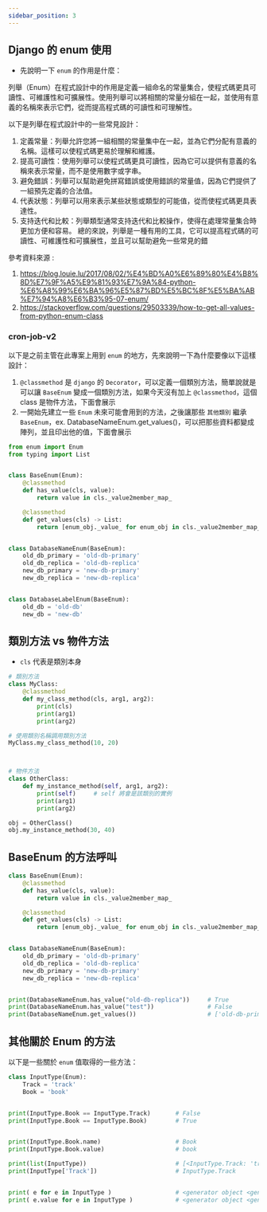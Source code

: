 ```yaml
---
sidebar_position: 3
---
```


## Django 的 enum 使用


* 先說明一下 `enum` 的作用是什麼：     

列舉（Enum）在程式設計中的作用是定義一組命名的常量集合，使程式碼更具可讀性、可維護性和可擴展性。使用列舉可以將相關的常量分組在一起，並使用有意義的名稱來表示它們，從而提高程式碼的可讀性和可理解性。     
     
以下是列舉在程式設計中的一些常見設計：   
1. 定義常量：列舉允許您將一組相關的常量集中在一起，並為它們分配有意義的名稱。這樣可以使程式碼更易於理解和維護。
2. 提高可讀性：使用列舉可以使程式碼更具可讀性，因為它可以提供有意義的名稱來表示常量，而不是使用數字或字串。
3. 避免錯誤：列舉可以幫助避免拼寫錯誤或使用錯誤的常量值，因為它們提供了一組預先定義的合法值。
4. 代表狀態：列舉可以用來表示某些狀態或類型的可能值，從而使程式碼更具表達性。
5. 支持迭代和比較：列舉類型通常支持迭代和比較操作，使得在處理常量集合時更加方便和容易。
總的來說，列舉是一種有用的工具，它可以提高程式碼的可讀性、可維護性和可擴展性，並且可以幫助避免一些常見的錯



參考資料來源 : 
1. https://blog.louie.lu/2017/08/02/%E4%BD%A0%E6%89%80%E4%B8%8D%E7%9F%A5%E9%81%93%E7%9A%84-python-%E6%A8%99%E6%BA%96%E5%87%BD%E5%BC%8F%E5%BA%AB%E7%94%A8%E6%B3%95-07-enum/
2. https://stackoverflow.com/questions/29503339/how-to-get-all-values-from-python-enum-class

### cron-job-v2 


以下是之前主管在此專案上用到 `enum` 的地方，先來說明一下為什麼要像以下這樣設計：

1. `@classmethod` 是 `django` 的 `Decorator`，可以定義一個類別方法，簡單說就是可以讓 `BaseEnum` 變成一個類別方法，如果今天沒有加上 `@classmethod`，這個 class 是物件方法，下面會展示
2. 一開始先建立一些 `Enum` 未來可能會用到的方法，之後讓那些 `其他類別` 繼承 `BaseEnum`，ex. DatabaseNameEnum.get_values()，可以把那些資料都變成陣列，並且印出他的值，下面會展示


```python
from enum import Enum
from typing import List


class BaseEnum(Enum):
    @classmethod
    def has_value(cls, value):
        return value in cls._value2member_map_

    @classmethod
    def get_values(cls) -> List:
        return [enum_obj._value_ for enum_obj in cls._value2member_map_.values()]


class DatabaseNameEnum(BaseEnum):
    old_db_primary = 'old-db-primary'
    old_db_replica = 'old-db-replica'
    new_db_primary = 'new-db-primary'
    new_db_replica = 'new-db-replica'


class DatabaseLabelEnum(BaseEnum):
    old_db = 'old-db'
    new_db = 'new-db'
```



## 類別方法 vs 物件方法

* `cls` 代表是類別本身
```python
# 類別方法
class MyClass:
    @classmethod
    def my_class_method(cls, arg1, arg2):
        print(cls)
        print(arg1)
        print(arg2)

# 使用類別名稱調用類別方法
MyClass.my_class_method(10, 20)



# 物件方法
class OtherClass:
    def my_instance_method(self, arg1, arg2):
        print(self)     # self 將會是該類別的實例
        print(arg1)
        print(arg2)

obj = OtherClass()
obj.my_instance_method(30, 40)

```

## BaseEnum 的方法呼叫

```python
class BaseEnum(Enum):
    @classmethod
    def has_value(cls, value):
        return value in cls._value2member_map_

    @classmethod
    def get_values(cls) -> List:
        return [enum_obj._value_ for enum_obj in cls._value2member_map_.values()]


class DatabaseNameEnum(BaseEnum):
    old_db_primary = 'old-db-primary'
    old_db_replica = 'old-db-replica'
    new_db_primary = 'new-db-primary'
    new_db_replica = 'new-db-replica'


print(DatabaseNameEnum.has_value("old-db-replica"))     # True
print(DatabaseNameEnum.has_value("test"))               # False
print(DatabaseNameEnum.get_values())                    # ['old-db-primary', 'old-db-replica', 'new-db-primary', 'new-db-replica']
```



## 其他關於 Enum 的方法

以下是一些關於 `enum` 值取得的一些方法：

```python
class InputType(Enum):
    Track = 'track'
    Book = 'book'


print(InputType.Book == InputType.Track)       # False
print(InputType.Book == InputType.Book)        # True


print(InputType.Book.name)                     # Book
print(InputType.Book.value)                    # book

print(list(InputType))                         # [<InputType.Track: 'track'>, <InputType.Book: 'book'>]
print(InputType['Track'])                      # InputType.Track


print( e for e in InputType )                  # <generator object <genexpr> at 0x100f20040>
print( e.value for e in InputType )            # <generator object <genexpr> at 0x100f20040>
```

